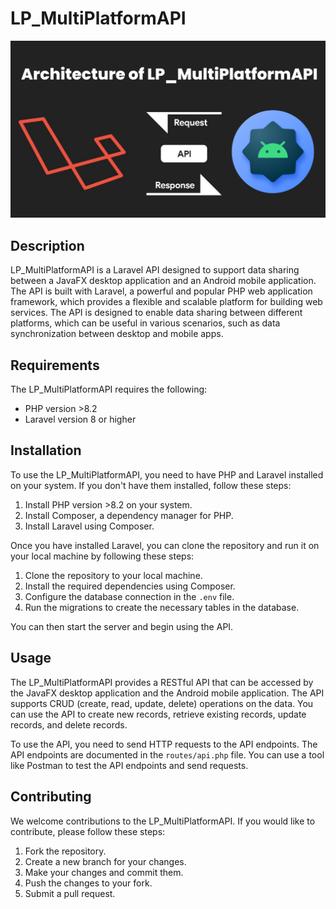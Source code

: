 # LP_MultiPlatformAPI
![Image architecture ](LP_MultiPlatformAPI.png)


## Description

LP_MultiPlatformAPI is a Laravel API designed to support data sharing between a JavaFX desktop application and an Android mobile application. The API is built with Laravel, a powerful and popular PHP web application framework, which provides a flexible and scalable platform for building web services. The API is designed to enable data sharing between different platforms, which can be useful in various scenarios, such as data synchronization between desktop and mobile apps.

## Requirements

The LP_MultiPlatformAPI requires the following:

- PHP version >8.2
- Laravel version 8 or higher

## Installation

To use the LP_MultiPlatformAPI, you need to have PHP and Laravel installed on your system. If you don't have them installed, follow these steps:

1. Install PHP version >8.2 on your system.
2. Install Composer, a dependency manager for PHP.
3. Install Laravel using Composer.

Once you have installed Laravel, you can clone the repository and run it on your local machine by following these steps:

1. Clone the repository to your local machine.
2. Install the required dependencies using Composer.
3. Configure the database connection in the `.env` file.
4. Run the migrations to create the necessary tables in the database.

You can then start the server and begin using the API.

## Usage

The LP_MultiPlatformAPI provides a RESTful API that can be accessed by the JavaFX desktop application and the Android mobile application. The API supports CRUD (create, read, update, delete) operations on the data. You can use the API to create new records, retrieve existing records, update records, and delete records.

To use the API, you need to send HTTP requests to the API endpoints. The API endpoints are documented in the `routes/api.php` file. You can use a tool like Postman to test the API endpoints and send requests.

## Contributing

We welcome contributions to the LP_MultiPlatformAPI. If you would like to contribute, please follow these steps:

1. Fork the repository.
2. Create a new branch for your changes.
3. Make your changes and commit them.
4. Push the changes to your fork.
5. Submit a pull request.



